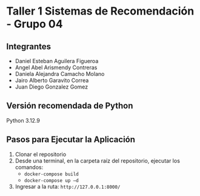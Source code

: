 # Taller 1 Sistemas de Recomendación - Grupo 04

## Integrantes
- Daniel Esteban Aguilera Figueroa	
- Angel Abel Arismendy Contreras	
- Daniela Alejandra Camacho Molano	
- Jairo Alberto Garavito Correa	
- Juan Diego Gonzalez Gomez	

## Versión recomendada de Python
Python 3.12.9

## Pasos para Ejecutar la Aplicación

1. Clonar el repositorio
2. Desde una terminal, en la carpeta raíz del repositorio, ejecutar los comandos:
   - `docker-compose build`
   - `docker-compose up –d`
3. Ingresar a la ruta: `http://127.0.0.1:8000/`
